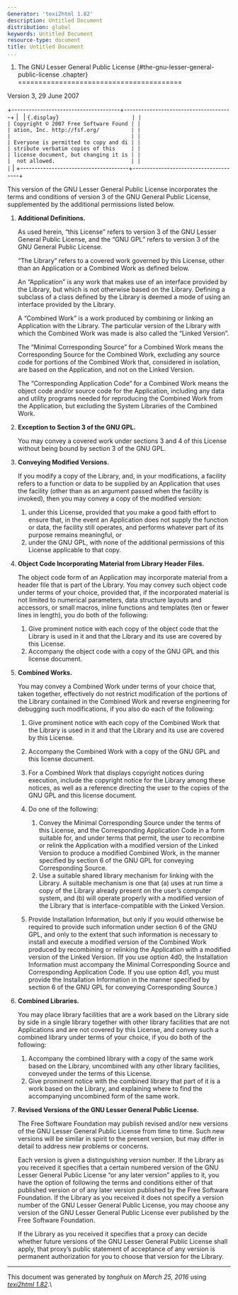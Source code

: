 ```yaml
---
Generator: 'texi2html 1.82'
description: Untitled Document
distribution: global
keywords: Untitled Document
resource-type: document
title: Untitled Document
...
```


1. The GNU Lesser General Public License {#the-gnu-lesser-general-public-license .chapter}
========================================

Version 3, 29 June 2007

+--------------------------------------+--------------------------------------+
|                                      | ``` {.display}                       |
|                                      | Copyright © 2007 Free Software Found |
|                                      | ation, Inc. http://fsf.org/          |
|                                      |                                      |
|                                      | Everyone is permitted to copy and di |
|                                      | stribute verbatim copies of this     |
|                                      | license document, but changing it is |
|                                      |  not allowed.                        |
|                                      | ```                                  |
+--------------------------------------+--------------------------------------+

This version of the GNU Lesser General Public License incorporates the
terms and conditions of version 3 of the GNU General Public License,
supplemented by the additional permissions listed below.

1.  **Additional Definitions.**

    As used herein, “this License” refers to version 3 of the GNU Lesser
    General Public License, and the “GNU GPL” refers to version 3 of the
    GNU General Public License.

    “The Library” refers to a covered work governed by this License,
    other than an Application or a Combined Work as defined below.

    An “Application” is any work that makes use of an interface provided
    by the Library, but which is not otherwise based on the Library.
    Defining a subclass of a class defined by the Library is deemed a
    mode of using an interface provided by the Library.

    A “Combined Work” is a work produced by combining or linking an
    Application with the Library. The particular version of the Library
    with which the Combined Work was made is also called the
    “Linked Version”.

    The “Minimal Corresponding Source” for a Combined Work means the
    Corresponding Source for the Combined Work, excluding any source
    code for portions of the Combined Work that, considered in
    isolation, are based on the Application, and not on the
    Linked Version.

    The “Corresponding Application Code” for a Combined Work means the
    object code and/or source code for the Application, including any
    data and utility programs needed for reproducing the Combined Work
    from the Application, but excluding the System Libraries of the
    Combined Work.

2.  **Exception to Section 3 of the GNU GPL.**

    You may convey a covered work under sections 3 and 4 of this License
    without being bound by section 3 of the GNU GPL.

3.  **Conveying Modified Versions.**

    If you modify a copy of the Library, and, in your modifications, a
    facility refers to a function or data to be supplied by an
    Application that uses the facility (other than as an argument passed
    when the facility is invoked), then you may convey a copy of the
    modified version:

    1.  under this License, provided that you make a good faith effort
        to ensure that, in the event an Application does not supply the
        function or data, the facility still operates, and performs
        whatever part of its purpose remains meaningful, or
    2.  under the GNU GPL, with none of the additional permissions of
        this License applicable to that copy.

4.  **Object Code Incorporating Material from Library Header Files.**

    The object code form of an Application may incorporate material from
    a header file that is part of the Library. You may convey such
    object code under terms of your choice, provided that, if the
    incorporated material is not limited to numerical parameters, data
    structure layouts and accessors, or small macros, inline functions
    and templates (ten or fewer lines in length), you do both of the
    following:

    1.  Give prominent notice with each copy of the object code that the
        Library is used in it and that the Library and its use are
        covered by this License.
    2.  Accompany the object code with a copy of the GNU GPL and this
        license document.

5.  **Combined Works.**

    You may convey a Combined Work under terms of your choice that,
    taken together, effectively do not restrict modification of the
    portions of the Library contained in the Combined Work and reverse
    engineering for debugging such modifications, if you also do each of
    the following:

    1.  Give prominent notice with each copy of the Combined Work that
        the Library is used in it and that the Library and its use are
        covered by this License.
    2.  Accompany the Combined Work with a copy of the GNU GPL and this
        license document.
    3.  For a Combined Work that displays copyright notices during
        execution, include the copyright notice for the Library among
        these notices, as well as a reference directing the user to the
        copies of the GNU GPL and this license document.
    4.  Do one of the following:
        1.  Convey the Minimal Corresponding Source under the terms of
            this License, and the Corresponding Application Code in a
            form suitable for, and under terms that permit, the user to
            recombine or relink the Application with a modified version
            of the Linked Version to produce a modified Combined Work,
            in the manner specified by section 6 of the GNU GPL for
            conveying Corresponding Source.
        2.  Use a suitable shared library mechanism for linking with
            the Library. A suitable mechanism is one that (a) uses at
            run time a copy of the Library already present on the user’s
            computer system, and (b) will operate properly with a
            modified version of the Library that is interface-compatible
            with the Linked Version.

    5.  Provide Installation Information, but only if you would
        otherwise be required to provide such information under section
        6 of the GNU GPL, and only to the extent that such information
        is necessary to install and execute a modified version of the
        Combined Work produced by recombining or relinking the
        Application with a modified version of the Linked Version. (If
        you use option 4d0, the Installation Information must accompany
        the Minimal Corresponding Source and Corresponding
        Application Code. If you use option 4d1, you must provide the
        Installation Information in the manner specified by section 6 of
        the GNU GPL for conveying Corresponding Source.)

6.  **Combined Libraries.**

    You may place library facilities that are a work based on the
    Library side by side in a single library together with other library
    facilities that are not Applications and are not covered by this
    License, and convey such a combined library under terms of your
    choice, if you do both of the following:

    1.  Accompany the combined library with a copy of the same work
        based on the Library, uncombined with any other library
        facilities, conveyed under the terms of this License.
    2.  Give prominent notice with the combined library that part of it
        is a work based on the Library, and explaining where to find the
        accompanying uncombined form of the same work.

7.  **Revised Versions of the GNU Lesser General Public License.**

    The Free Software Foundation may publish revised and/or new versions
    of the GNU Lesser General Public License from time to time. Such new
    versions will be similar in spirit to the present version, but may
    differ in detail to address new problems or concerns.

    Each version is given a distinguishing version number. If the
    Library as you received it specifies that a certain numbered version
    of the GNU Lesser General Public License “or any later version”
    applies to it, you have the option of following the terms and
    conditions either of that published version or of any later version
    published by the Free Software Foundation. If the Library as you
    received it does not specify a version number of the GNU Lesser
    General Public License, you may choose any version of the GNU Lesser
    General Public License ever published by the Free
    Software Foundation.

    If the Library as you received it specifies that a proxy can decide
    whether future versions of the GNU Lesser General Public License
    shall apply, that proxy’s public statement of acceptance of any
    version is permanent authorization for you to choose that version
    for the Library.

------------------------------------------------------------------------

This document was generated by *tonghuix* on *March 25, 2016* using
[*texi2html 1.82*](http://www.nongnu.org/texi2html/).\
